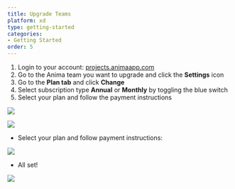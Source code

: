 ```yaml
---
title: Upgrade Teams
platform: xd
type: getting-started
categories: 
- Getting Started
order: 5
---
```

<!--- 
> ❗️**Important:** There are two types of workspaces: Personal and Teams
> - Each **Workspace** needs its own separate Anima subscription
> - **Personal workspace** will automatically be upgraded when a Team workspace is upgraded
> 
> 
--->

1. Login to your account: [projects.animaapp.com](https://projects.animaapp.com)
2. Go to the Anima team you want to upgrade and click the **Settings** icon
3. Go to the **Plan tab** and click **Change**
4. Select subscription type **Annual** or **Monthly** by toggling the blue switch
5. Select your plan and follow the payment instructions

![](https://p46.f4.n0.cdn.getcloudapp.com/items/7Ku08BGv/Upgrade%20Team%402x.png?v=83801eba83fb4d03d177baea6f5f10ba)

![](https://downloads.intercomcdn.com/i/o/98345853/389649c8fa76cbfa0fc7a1da/Screen+Shot+2019-01-21+at+3.30.01+PM.png)

-   Select your plan and follow payment instructions:

![](https://downloads.intercomcdn.com/i/o/124259735/0f1b389932e0e48dfa644ace/New+Prices+and+tiers.png)
-   All set!

![](https://p46.f4.n0.cdn.getcloudapp.com/items/ApujG1Py/Upgraded%20Plan%20Screen%402x.png?v=62ccc4237d4cdf33471cfc381886a3da)
